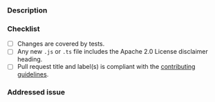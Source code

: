 ### Description

<!-- Provide a brief description of your changes -->

### Checklist

- [ ] Changes are covered by tests.
- [ ] Any new `.js` or `.ts` file includes the Apache 2.0 License disclaimer heading.
- [ ] Pull request title and label(s) is compliant with the [contributing guidelines]().

### Addressed issue

<!-- Link here any relevant issue (e.g. , "Closes #XYZ" -->
